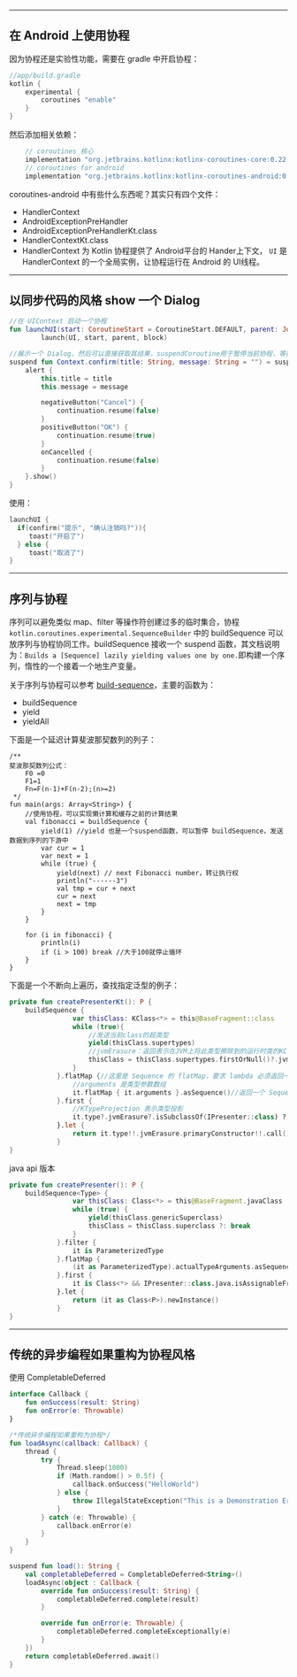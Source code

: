 
---
## 在 Android 上使用协程

因为协程还是实验性功能，需要在 gradle 中开启协程：

```kotlin
//app/build.gradle
kotlin {
    experimental {
        coroutines "enable"
    }
}
```

然后添加相关依赖：

```kotlin
    // coroutines 核心
    implementation "org.jetbrains.kotlinx:kotlinx-coroutines-core:0.22.5"
    // coroutines for android
    implementation "org.jetbrains.kotlinx:kotlinx-coroutines-android:0.22.5"
```

coroutines-android 中有些什么东西呢？其实只有四个文件：

- HandlerContext
- AndroidExceptionPreHandler
- AndroidExceptionPreHandlerKt.class
- HandlerContextKt.class
- HandlerContext 为 Kotlin 协程提供了 Android平台的 Hander上下文， `UI` 是 HandlerContext 的一个全局实例，让协程运行在 Android 的 UI线程。

---
## 以同步代码的风格 show 一个 Dialog


```kotlin
//在 UIContext 启动一个协程
fun launchUI(start: CoroutineStart = CoroutineStart.DEFAULT, parent: Job? = null, block: suspend CoroutineScope.() -> Unit) =
        launch(UI, start, parent, block)

//展示一个 Dialog，然后可以直接获取其结果，suspendCoroutine用于暂停当前协程，等待新的协程执行结束
suspend fun Context.confirm(title: String, message: String = "") = suspendCoroutine<Boolean> { continuation ->
    alert {
        this.title = title
        this.message = message

        negativeButton("Cancel") {
            continuation.resume(false)
        }
        positiveButton("OK") {
            continuation.resume(true)
        }
        onCancelled {
            continuation.resume(false)
        }
    }.show()
}
```

使用：

```kotlin
launchUI {
  if(confirm("提示", "确认注销吗?")){
     toast("开启了")
  } else {
     toast("取消了")
}
```

---
## 序列与协程

序列可以避免类似 map、filter 等操作符创建过多的临时集合，协程 `kotlin.coroutines.experimental.SequenceBuilder` 中的 buildSequence 可以放序列与协程协同工作。buildSequence 接收一个 suspend 函数，其文档说明为：`Builds a [Sequence] lazily yielding values one by one.`即构建一个序列，惰性的一个接着一个地生产变量。

关于序列与协程可以参考 [build-sequence](https://kotlinlang.org/api/latest/jvm/stdlib/kotlin.coroutines.experimental/build-sequence.html)，主要的函数为：

- buildSequence
- yield
- yieldAll

下面是一个延迟计算斐波那契数列的列子：

```
/**
斐波那契数列公式：
    F0 =0
    F1=1
    Fn=F(n-1)+F(n-2);(n>=2)
 */
fun main(args: Array<String>) {
    //使用协程，可以实现懒计算和缓存之前的计算结果
    val fibonacci = buildSequence {
        yield(1) //yield 也是一个suspend函数，可以暂停 buildSequence，发送数据到序列的下游中
        var cur = 1
        var next = 1
        while (true) {
            yield(next) // next Fibonacci number，转让执行权
            println("------3")
            val tmp = cur + next
            cur = next
            next = tmp
        }
    }

    for (i in fibonacci) {
        println(i)
        if (i > 100) break //大于100就停止循环
    }
}
```

下面是一个不断向上遍历，查找指定泛型的例子：

```kotlin
private fun createPresenterKt(): P {
    buildSequence {
                var thisClass: KClass<*> = this@BaseFragment::class
                while (true){
                    //发送当前class的超类型
                    yield(thisClass.supertypes)
                    //jvmErasure：返回表示在JVM上将此类型擦除到的运行时类的KClass实例
                    thisClass = thisClass.supertypes.firstOrNull()?.jvmErasure?: break
                }
            }.flatMap {//这里是 Sequence 的 flatMap，要求 lambda 必须返回一个 Sequence
                //arguments 是类型参数数组
                it.flatMap { it.arguments }.asSequence()//返回一个 Sequence
            }.first {
                //KTypeProjection 表示类型投影
                it.type?.jvmErasure?.isSubclassOf(IPresenter::class) ?: false
            }.let {
                return it.type!!.jvmErasure.primaryConstructor!!.call() as P
            }
}
```

java api 版本

```kotlin
private fun createPresenter(): P {
    buildSequence<Type> {
                var thisClass: Class<*> = this@BaseFragment.javaClass
                while (true) {
                    yield(thisClass.genericSuperclass)
                    thisClass = thisClass.superclass ?: break
                }
            }.filter {
                it is ParameterizedType
            }.flatMap {
                (it as ParameterizedType).actualTypeArguments.asSequence()
            }.first {
                it is Class<*> && IPresenter::class.java.isAssignableFrom(it)
            }.let {
                return (it as Class<P>).newInstance()
            }
}
```

---
## 传统的异步编程如果重构为协程风格

使用 CompletableDeferred

```kotlin
interface Callback {
    fun onSuccess(result: String)
    fun onError(e: Throwable)
}

/*传统异步编程如果重构为协程*/
fun loadAsync(callback: Callback) {
    thread {
        try {
            Thread.sleep(1000)
            if (Math.random() > 0.5f) {
                callback.onSuccess("HelloWorld")
            } else {
                throw IllegalStateException("This is a Demonstration Error.")
            }
        } catch (e: Throwable) {
            callback.onError(e)
        }
    }
}

suspend fun load(): String {
    val completableDeferred = CompletableDeferred<String>()
    loadAsync(object : Callback {
        override fun onSuccess(result: String) {
            completableDeferred.complete(result)
        }

        override fun onError(e: Throwable) {
            completableDeferred.completeExceptionally(e)
        }
    })
    return completableDeferred.await()
}
```
